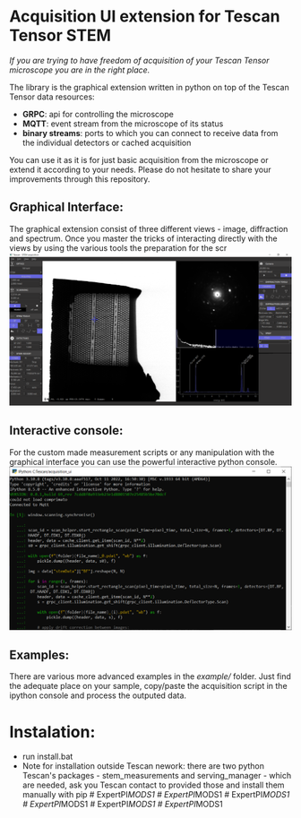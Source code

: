 # Acquisition UI extension for Tescan Tensor STEM

*If you are trying to have freedom of acquisition of your Tescan Tensor microscope you are in the right place.*

The library is the graphical extension written in python on top of the Tescan Tensor data resources:

- **GRPC**: api for controlling the microscope
- **MQTT**: event stream from the microscope of its status
- **binary streams**: ports to which you can connect to receive data from the individual detectors or cached acquisition

You can use it as it is for just basic acquisition from the microscope or extend it according to your needs.
Please do not hesitate to share your improvements through this repository.

## Graphical Interface:
The graphical extension consist of three different views - image, diffraction and spectrum. 
Once you master the tricks of interacting directly with the views by using the various tools the preparation for the scr
<img src="doc/images/OverviewUI.png" alt="overview ui">

## Interactive console:
For the custom made measurement scripts or any manipulation with the graphical interface you can use the powerful interactive python console.
<img src="doc/images/Console.png" alt="overview ui">



## Examples:
There are various more advanced examples in the *example/* folder. Just find the adequate place on your sample, copy/paste the acquisition script in the ipython console and process the outputed data.

# Instalation:
- run install.bat
- Note for installation outside Tescan nework: there are two python Tescan's packages - stem_measurements and serving_manager - which are needed, ask you Tescan contact to provided those and install them manually with pip
#   E x p e r t P I _ M O D S 1 
 
 #   E x p e r t P I _ M O D S 1 
 
 #   E x p e r t P I _ M O D S 1 
 
 #   E x p e r t P I _ M O D S 1 
 
 #   E x p e r t P I _ M O D S 1 
 
 #   E x p e r t P I _ M O D S 1 
 
 